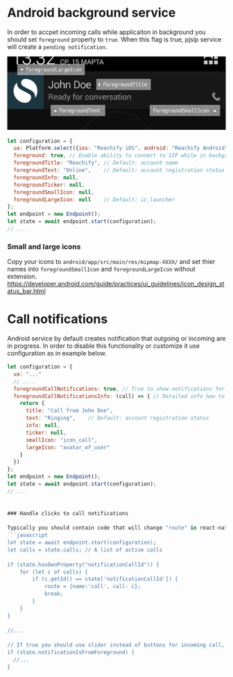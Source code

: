 # Android background service

In order to accpet incoming calls while applicaiton in background you should set `foreground` property to `true`.
When this flag is true, pjsip service will create a `pending notification`.

![Android Pending Intent PjSip](android_notification_example.png)

```javascript
let configuration = {
  ua: Platform.select({ios: "Reachify iOS", android: "Reachify Android"}), // Default: React Native PjSip (version)
  foreground: true, // Enable ability to connect to SIP while in background
  foregroundTitle: "Reachify", // Default: account name
  foregroundText: "Online",    // Default: account registration status
  foregroundInfo: null,
  foregroundTicker: null,
  foregroundSmallIcon: null,
  foregroundLargeIcon: null    // Default: ic_launcher
};
let endpoint = new Endpoint();
let state = await endpoint.start(configuration);
// ...
```

### Small and large icons

Copy your icons to `android/app/src/main/res/mipmap-XXXX/` and set thier names into `foregroundSmallIcon` and `foregroundLargeIcon` without extension.
https://developer.android.com/guide/practices/ui_guidelines/icon_design_status_bar.html


# Call notifications

Android service by default creates notification that outgoing or incoming are in progress.
In order to disable this functionality or customize it use configuration as in example below.

```javascript
let configuration = {
  ua: "..."
  // ....
  foregroundCallNotifications: true, // True to show notifications for calls
  foregroundCallNotificationsInfo: (call) => { // Detailed info how to show notification
    return {
      title: "Call from John Doe",
      text: "Ringing",    // Default: account registration status
      info: null,
      ticker: null,
      smallIcon: "icon_call",
      largeIcon: "avatar_of_user"
    }
  })
};
let endpoint = new Endpoint();
let state = await endpoint.start(configuration);
// ...


### Handle clicks to call notifications

Typically you should contain code that will change "route" in react-native app depending on result of `endpoint.start` command
```javascript
let state = await endpoint.start(configuration);
let calls = state.calls; // A list of active calls

if (state.hasOwnProperty("notificationCallId")) {
    for (let c of calls) {
        if (c.getId() == state['notificationCallId']) {
            route = {name:'call', call: c};
            break;
        }
    }
}

//...

// If true you should use slider instead of buttons for incoming call, because device was in sleep when this call comes.
if (state.notificationIsFromForeground) {
  //...
}
```
